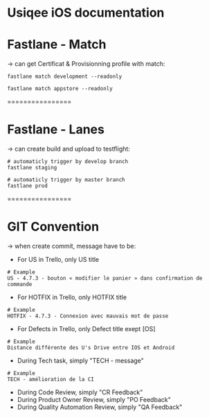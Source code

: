 Usiqee iOS documentation
================
# Fastlane - Match

-> can get Certificat & Provisionning profile with match:
```
fastlane match development --readonly
```
```
fastlane match appstore --readonly
```

================
# Fastlane - Lanes
-> can create build and upload to testflight:
```
# automaticly trigger by develop branch
fastlane staging
```
```
# automaticly trigger by master branch
fastlane prod
```

================
# GIT Convention
-> when create commit, message have to be:
- For US in Trello, only US title
```
# Example
US - 4.7.3 - bouton « modifier le panier » dans confirmation de commande
```
- For HOTFIX in Trello, only HOTFIX title
```
# Example
HOTFIX - 4.7.3 - Connexion avec mauvais mot de passe
```
- For Defects in Trello, only Defect title exept [OS]
```
# Example
Distance différente des U's Drive entre IOS et Android
```
- During Tech task, simply "TECH - message"
```
# Example
TECH - amélioration de la CI
```
- During Code Review, simply "CR Feedback"
- During Product Owner Review, simply "PO Feedback"
- During Quality Automation Review, simply "QA Feedback"
